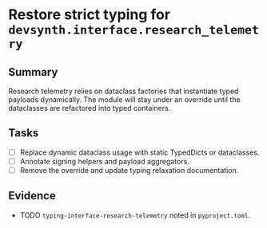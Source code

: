 # Restore strict typing for `devsynth.interface.research_telemetry`

## Summary

Research telemetry relies on dataclass factories that instantiate typed
payloads dynamically. The module will stay under an override until the
dataclasses are refactored into typed containers.

## Tasks

- [ ] Replace dynamic dataclass usage with static TypedDicts or dataclasses.
- [ ] Annotate signing helpers and payload aggregators.
- [ ] Remove the override and update typing relaxation documentation.

## Evidence

- TODO `typing-interface-research-telemetry` noted in `pyproject.toml`.
